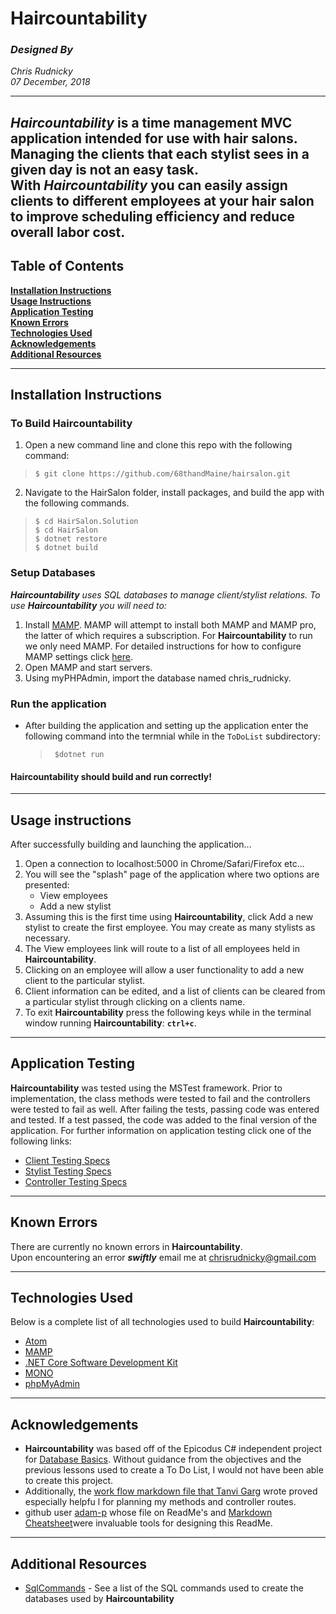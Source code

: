 # Haircountability
### _Designed By_
_Chris Rudnicky_   
_07 December, 2018_

---
*Haircountability* is a time management MVC application intended for use with hair salons.
Managing the clients that each stylist sees in a given day is not an easy task.   
With *Haircountability* you can easily assign clients to different employees at your hair salon to improve scheduling efficiency and reduce overall labor cost.
---
## Table of Contents
**[Installation Instructions](#installation-instructions)**<br>
**[Usage Instructions](#usage-instructions)**<br>
**[Application Testing](#application-testing)**<br>
**[Known Errors](#known-errors)**<br>
**[Technologies Used](#technologies-used)**<br>
**[Acknowledgements](#acknowledgements)**<br>
**[Additional Resources](#additional-resources)**<br>

---
## Installation Instructions
### To Build Haircountability
1. Open a new command line and clone this repo with the following command:  
  >`$ git clone https://github.com/68thandMaine/hairsalon.git`
2. Navigate to the HairSalon folder, install packages, and build the app with the following commands.
  >`$ cd HairSalon.Solution`  
  >`$ cd HairSalon`  
  >`$ dotnet restore`  
  >`$ dotnet build`  

### Setup Databases
  _**Haircountability** uses SQL databases to manage client/stylist relations. To use **Haircountability** you will need to:_
  1. Install [MAMP](https://www.mamp.info/en/downloads/). MAMP will attempt to install both MAMP and MAMP pro, the latter of which requires a subscription. For **Haircountability** to run we only need MAMP. For detailed instructions for how to configure MAMP settings click [here](https://www.learnhowtoprogram.com/c/getting-started-with-c/installing-and-configuring-mamp).  
  2. Open MAMP and start servers.
  3. Using myPHPAdmin, import the database named chris_rudnicky.

### Run the application  
- After building the application and setting up the application enter the following command into the termnial while in the `ToDoList` subdirectory:  
  >` $dotnet run`

#### Haircountability should build and run correctly!
---
## Usage instructions
After successfully building and launching the application...
1. Open a connection to localhost:5000 in Chrome/Safari/Firefox etc...
2. You will see the "splash" page of the application where two options are presented:
    - View employees
    - Add a new stylist
3. Assuming this is the first time using **Haircountability**, click Add a new stylist to create the first employee. You may create as many stylists as necessary.
4. The View employees link will route to a list of all employees held in **Haircountability**.
5. Clicking on an employee will allow a user functionality to add a new client to the particular stylist.
6. Client information can be edited, and a list of clients can be cleared from a particular stylist through clicking on a clients name.
7. To exit **Haircountability** press the following keys while in the terminal window running **Haircountability**:  <strong>`ctrl+c`</strong>.
---
## Application Testing  
**Haircountability** was tested using the MSTest framework. Prior to implementation, the class methods were tested to fail and the controllers were tested to fail as well. After failing the tests, passing code was entered and tested. If a test passed, the code was added to the final version of the application. For further information on application testing click one of the following links:
- [Client Testing Specs](../master/ClientModelTestSpecs.md)
- [Stylist Testing Specs](../master/StylistModelTestSpecs.md)
- [Controller Testing Specs](../master/ControllerSpecs.md)
---
## Known Errors
There are currently no known errors in **Haircountability**.   
Upon encountering an error _**swiftly**_ email me at chrisrudnicky@gmail.com

---
## Technologies Used
Below is a complete list of all technologies used to build **Haircountability**:
- [Atom](https://atom.io/)
- [MAMP](https://www.mamp.info/en/downloads/)
- [.NET Core Software Development Kit](https://docs.microsoft.com/en-us/dotnet/)
- [MONO](https://www.mono-project.com/docs/)
- [phpMyAdmin](https://www.phpmyadmin.net)
---
## Acknowledgements
- **Haircountability**  was based off of the Epicodus C# independent project for [Database Basics](https://www.learnhowtoprogram.com/c/database-basics-ee7c9fd3-fcd9-4fff-8b1d-5ff7bfcbf8f0/database-basics-independent-project-3a443c65-946b-43eb-ad00-96aca5bca3d2). Without guidance from the objectives and the previous lessons used to create a To Do List, I would not have been able to create this project.   
- Additionally, the [work flow markdown file that Tanvi Garg](https://github.com/TanviCodeLife/to-do-list-mvc/blob/master/WorkFlow.md) wrote proved especially helpfu l for planning my methods and controller routes.
- github user [adam-p](https://github.com/adam-p/markdown-here/blob/master/README.md) whose file on ReadMe's and [Markdown Cheatsheet](https://github.com/adam-p/markdown-here/wiki/Markdown-Cheatsheet)were invaluable tools for designing this ReadMe.

---
## Additional Resources
- [SqlCommands](../master/SqlCommands.md) - See a list of the SQL commands used to create the databases used by **Haircountability**
